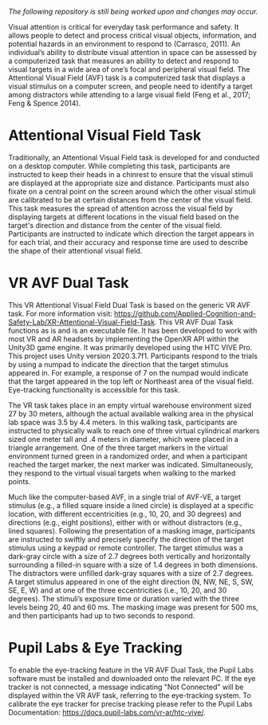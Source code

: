 <i> The following repository is still being worked upon and changes may occur.</i>

Visual attention is critical for everyday task performance and safety. It allows people to detect and process critical visual objects, information, and potential hazards in an environment to respond to (Carrasco, 2011). An individual’s ability to distribute visual attention in space can be assessed by a computerized task that measures an ability to detect and respond to visual targets in a wide area of one’s focal and peripheral visual field. The Attentional Visual Field (AVF) task is a computerized task that displays a visual stimulus on a computer screen, and people need to identify a target among distractors while attending to a large visual field (Feng et al., 2017; Feng & Spence 2014). 

# Attentional Visual Field Task

Traditionally, an Attentional Visual Field task is developed for and conducted on a desktop computer. While completing this task, participants are instructed to keep their heads in a chinrest to ensure that the visual stimuli are displayed at the appropriate size and distance. Participants must also fixate on a central point on the screen around which the other visual stimuli are calibrated to be at certain distances from the center of the visual field. This task measures the spread of attention across the visual field by displaying targets at different locations in the visual field based on the target's direction and distance from the center of the visual field. Participants are instructed to indicate which direction the target appears in for each trial, and their accuracy and response time are used to describe the shape of their attentional visual field.

# VR AVF Dual Task

This VR Attentional Visual Field Dual Task is based on the generic VR AVF task. For more information visit: https://github.com/Applied-Cognition-and-Safety-Lab/XR-Attentional-Visual-Field-Task. This VR AVF Dual Task functions as is and is an executable file. It has been developed to work with most VR and AR headsets by implementing the OpenXR API within the Unity3D game engine. It was primarily developed using the HTC VIVE Pro. This project uses Unity version 2020.3.7f1. Participants respond to the trials by using a numpad to indicate the direction that the target stimulus appeared in. For example, a response of 7 on the numpad would indicate that the target appeared in the top left or Northeast area of the visual field. Eye-tracking functionality is accessible for this task.

The VR task takes place in an empty virtual warehouse environment sized 27 by 30 meters, although the actual available walking area in the physical lab space was 3.5 by 4.4 meters. In this walking task, participants are instructed to physically walk to reach one of three virtual cylindrical markers sized one meter tall and .4 meters in diameter, which were placed in a triangle arrangement. One of the three target markers in the virtual environment turned green in a randomized order, and when a participant reached the target marker, the next marker was indicated. Simultaneously, they respond to the virtual visual targets when walking to the marked points.

Much like the computer-based AVF, in a single trial of AVF-VE, a target stimulus (e.g., a filled square inside a lined circle) is displayed at a specific location, with different eccentricities (e.g., 10, 20, and 30 degrees) and directions (e.g., eight positions), either with or without distractors (e.g., lined squares). Following the presentation of a masking image, participants are instructed to swiftly and precisely specify the direction of the target stimulus using a keypad or remote controller.
 The target stimulus was a dark-gray circle with a size of 2.7 degrees both vertically and horizontally surrounding a filled-in square with a size of 1.4 degrees in both dimensions. The distractors were unfilled dark-gray squares with a size of 2.7 degrees. A target stimulus appeared in one of the eight direction (N, NW, NE, S, SW, SE, E, W) and at one of the three eccentricities (i.e., 10, 20, and 30 degrees). The stimuli’s exposure time or duration varied with the three levels being 20, 40 and 60 ms. The masking image was present for 500 ms, and then participants had up to two seconds to respond.

# Pupil Labs & Eye Tracking

To enable the eye-tracking feature in the VR AVF Dual Task, the Pupil Labs software must be installed and downloaded onto the relevant PC. If the eye tracker is not connected, a message indicating "Not Connected" will be displayed within the VR AVF task, referring to the eye-tracking system. To calibrate the eye tracker for precise tracking please refer to the Pupil Labs Documentation: https://docs.pupil-labs.com/vr-ar/htc-vive/. 
